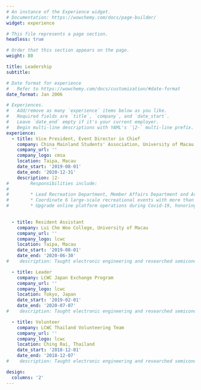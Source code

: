 ```yaml
---
# An instance of the Experience widget.
# Documentation: https://wowchemy.com/docs/page-builder/
widget: experience

# This file represents a page section.
headless: true

# Order that this section appears on the page.
weight: 80

title: Leadership 
subtitle:

# Date format for experience
#   Refer to https://wowchemy.com/docs/customization/#date-format
date_format: Jan 2006

# Experiences.
#   Add/remove as many `experience` items below as you like.
#   Required fields are `title`, `company`, and `date_start`.
#   Leave `date_end` empty if it's your current employer.
#   Begin multi-line descriptions with YAML's `|2-` multi-line prefix.
experience:
  - title: Vice President, Event Director in Chief
    company: China Mainland Students' Association, University of Macau Student Union
    company_url: ''
    company_logo: cmsa
    location: Taipa, Macau
    date_start: '2019-08-01'
    date_end: '2020-12-31'
    description: |2-
#        Responsibilities include:
#        
#        * Lead Recreation Department, Member Affairs Department and Arts Group
#        * Coordinate 6 large-scale recreational events with more than 90% attendance rate, earning _Most Favorite Student Activity Award 2020_
#        * Upgrade online platform operations during Covid-19, honoring Most _Favorite Student Organization Award 2020_

        
  - title: Resident Assistant
    company: Lui Che Woo College, University of Macau
    company_url: ''
    company_logo: lcwc
    location: Taipa, Macau
    date_start: '2019-08-01'
    date_end: '2020-06-30'
#    description: Taught electronic engineering and researched semiconductor physics.

  - title: Leader
    company: LCWC Japan Exchange Program
    company_url: ''
    company_logo: lcwc
    location: Tokyo, Japan
    date_start: '2019-02-01'
    date_end: '2020-07-07'
#    description: Taught electronic engineering and researched semiconductor physics.

  - title: Volunteer
    company: LCWC Thailand Volunteering Team
    company_url: ''
    company_logo: lcwc
    location: Ching Rai, Thailand
    date_start: '2018-12-01'
    date_end: '2018-12-07'
#    description: Taught electronic engineering and researched semiconductor physics.

design:
  columns: '2'
---
```

